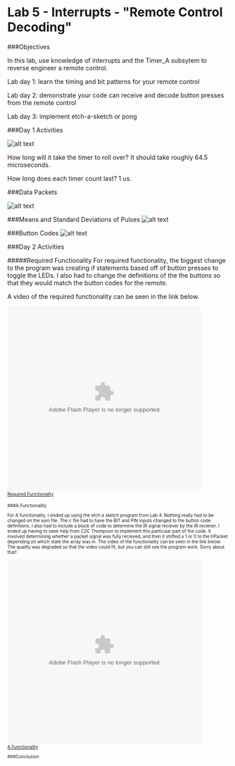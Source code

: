 Lab 5 - Interrupts - "Remote Control Decoding"
========

###Objectives

In this lab, use knowledge of interrupts and the Timer_A subsytem to reverse engineer a remote control.

Lab day 1: learn the timing and bit patterns for your remote control

Lab day 2: demonstrate your code can receive and decode button presses from the remote control

Lab day 3: implement etch-a-sketch or pong

###Day 1 Activities

![alt text](http://i61.tinypic.com/2a7gcjk.png)

How long will it take the timer to roll over?
It should take roughly 64.5 microseconds.

How long does each timer count last? 
1 us.

###Data Packets

![alt text](http://i59.tinypic.com/1z380om.png)

###Means and Standard Deviations of Pulses
![alt text](http://i57.tinypic.com/2112vcj.png)

###Button Codes
![alt text](http://i59.tinypic.com/5wczfs.png)

###Day 2 Activities

#####Required Functionality
For required functionality, the biggest change to the program was creating if statements based off of button presses to toggle the LEDs. I also had to change the definitions of the the buttons so that they would match the button codes for the remote.

A video of the required functionality can be seen in the link below.

<embed width="440" height="420" type="application/x-shockwave-flash" src="http://v8.tinypic.com/player.swf?file=28mg4y0&s=8"><br><font size="1"><a href="http://tinypic.com/player.php?v=28mg4y0&s=8">Required Functionality</a>



###A Functionality

For A functionality, I ended up using the etch a sketch program from Lab 4. Nothing really had to be changed on the asm file. The c file had to have the BIT and PIN inputs changed to the button code definitions. I also had to include a block of code to determine the IR signal reciever by the IR reciever. I ended up having to seek help from C2C Thompson to implement this particular part of the code. It involved determining whether a packet signal was fully recieved, and then it shifted a 1 or 0 to the IrPacket depending on which state the array was in. The video of the functionality can be seen in the link below. The quality was degraded so that the video could fit, but you can still see the program work. Sorry about that!

<embed width="440" height="420" type="application/x-shockwave-flash" src="http://v8.tinypic.com/player.swf?file=21l796c&s=8"><br><font size="1"><a href="http://tinypic.com/player.php?v=21l796c&s=8">A Functionality</a>


###Conclusion

